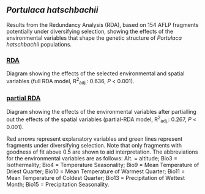 ## <i>Portulaca hatschbachii</i>

Results from the Redundancy Analysis (RDA), based on 154 AFLP fragments potentially under diversifying selection, showing the effects of the environmental variables that shape the genetic structure of <i>Portulaca hatschbachii</i> populations.

### [RDA](https://jfmsilva.github.io/Portulaca_hatschbachii/RDA.html)
Diagram showing the effects of the selected environmental and spatial variables (full RDA model, R<sup>2</sup><sub>adj.</sub>: 0.636, <i>P</i> < 0.001).

### [partial RDA](https://jfmsilva.github.io/Portulaca_hatschbachii/partial_RDA.html)
Diagram showing the effects of the environmental variables after partialling out the effects of the spatial variables (partial-RDA model, R<sup>2</sup><sub>adj.</sub>: 0.267, <i>P</i> < 0.001).

Red arrows represent explanatory variables and green lines represent fragments under diversifying selection. Note that only fragments with goodness of fit above 0.5 are shown to aid interpretation. The abbreviations for the environmental variables are as follows: Alt. = altitude; Bio3 = Isothermality; Bio4 = Temperature Seasonality; Bio9 = Mean Temperature of Driest Quarter; Bio10 = Mean Temperature of Warmest Quarter; Bio11 = Mean Temperature of Coldest Quarter; Bio13 = Precipitation of Wettest Month; Bio15 = Precipitation Seasonality.
